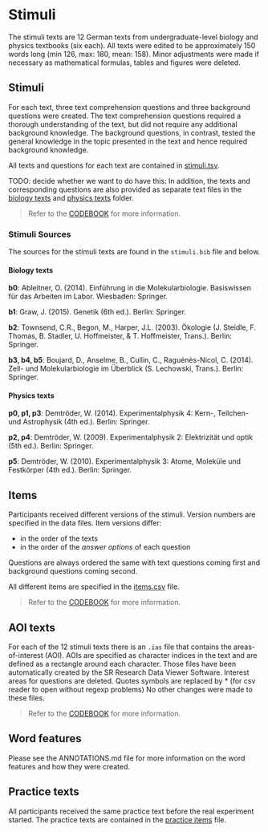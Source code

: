 # Stimuli
The stimuli texts are 12 German texts from undergraduate-level biology and physics textbooks (six each). All texts were edited to be approximately 150 words long (min 126, max: 180, mean: 158). Minor adjustments were made if necessary as mathematical formulas, tables and figures were deleted.

## Stimuli
For each text, three text comprehension questions and three background questions were created. The text comprehension questions required a thorough understanding of the text, but did not require any additional background knowledge. The background questions, in contrast, tested the general knowledge in the topic presented in the text and hence required background knowledge.

All texts and questions for each text are contained in [stimuli.tsv](./stimuli/stimuli.tsv). 

TODO: decide whether we want to do have this:
In addition, the texts and corresponding questions are also provided as separate text files in the [biology texts](./stimuli/bio_texts) and 
[physics texts](./stimuli/physics_texts) folder. 

> Refer to the [CODEBOOK](../CODEBOOK.md) for more information.

### Stimuli Sources

The sources for the stimuli texts are found in the `stimuli.bib` file and below.

#### Biology texts
**b0**: Ableitner, O. (2014). Einführung in die Molekularbiologie. Basiswissen für das Arbeiten im Labor. Wiesbaden: Springer.

**b1**: Graw, J. (2015). Genetik (6th ed.). Berlin: Springer.

**b2**: Townsend, C.R., Begon, M., Harper, J.L. (2003). Ökologie (J. Steidle, F. Thomas, B. Stadler, U. Hoffmeister, & T. Hoffmeister, Trans.). Berlin: Springer.

**b3, b4, b5**: Boujard, D., Anselme, B., Cullin, C., Raguénès-Nicol, C. (2014). Zell- und Molekularbiologie im Überblick (S. Lechowski, Trans.). Berlin: Springer.

#### Physics texts
**p0, p1, p3**: Demtröder, W. (2014). Experimentalphysik 4: Kern-, Teilchen- und Astrophysik (4th ed.). Berlin: Springer.

**p2, p4**: Demtröder, W. (2009). Experimentalphysik 2: Elektrizität und optik (5th ed.). Berlin: Springer.

**p5**: Demtröder, W. (2010). Experimentalphysik 3: Atome, Moleküle und Festkörper (4th ed.). Berlin: Springer.




## Items
Participants received different versions of the stimuli. Version numbers are specified in the data files. Item versions
differ:
* in the order of the texts
* in the order of the _answer options_ of each question

Questions are always ordered the same with text questions coming first and background questions coming second.

All different items are specified in the [items.csv](./stimuli/items.tsv) file.

> Refer to the [CODEBOOK](../CODEBOOK.md) for more information.

## AOI texts
For each of the 12 stimuli texts there is an `.ias` file that contains the areas-of-interest (AOI). AOIs are specified as character indices in the text and are defined as a rectangle around each character. Those files have been automatically created by the SR Research Data Viewer Software.
Interest areas for questions are deleted. 
Quotes symbols are replaced by * (for csv reader to open without regexp problems)
No other changes were made to these files.

> Refer to the [CODEBOOK](../CODEBOOK.md) for more information.

## Word features
Please see the ANNOTATIONS.md file for more information on the word features and how they were created.

## Practice texts
All participants received the same practice text before the real experiment started. 
The practice texts are contained in the [practice items](./practice_items.txt) file.






	
